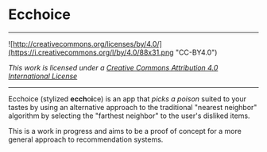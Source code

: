 # Ecchoice

---
![http://creativecommons.org/licenses/by/4.0/](https://i.creativecommons.org/l/by/4.0/88x31.png 
"CC-BY4.0")

_This work is licensed under a
[Creative Commons Attribution 4.0 International License](
http://creativecommons.org/licenses/by/4.0/)_

---

Ecchoice (stylized **ecch**o**i**ce) is an app that _picks a poison_ suited to your tastes by using
an alternative approach to the traditional "nearest neighbor" algorithm by selecting the "farthest
neighbor" to the user's disliked items.

This is a work in progress and aims to be a proof of concept for a more general approach to
recommendation systems.
